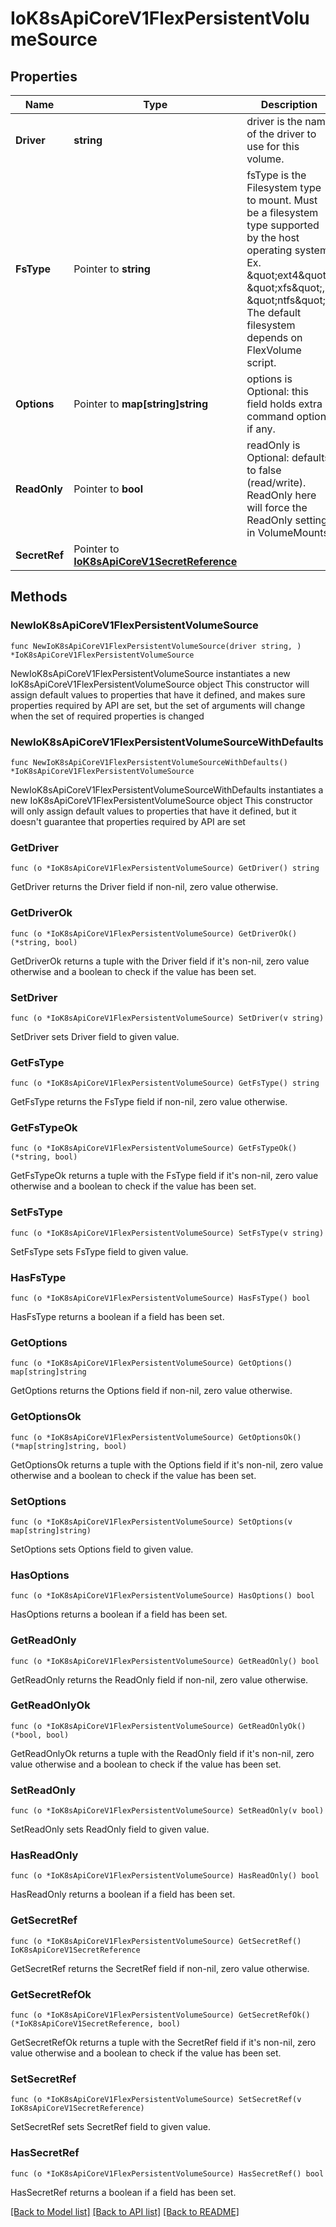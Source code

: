 # IoK8sApiCoreV1FlexPersistentVolumeSource

## Properties

Name | Type | Description | Notes
------------ | ------------- | ------------- | -------------
**Driver** | **string** | driver is the name of the driver to use for this volume. | 
**FsType** | Pointer to **string** | fsType is the Filesystem type to mount. Must be a filesystem type supported by the host operating system. Ex. \&quot;ext4\&quot;, \&quot;xfs\&quot;, \&quot;ntfs\&quot;. The default filesystem depends on FlexVolume script. | [optional] 
**Options** | Pointer to **map[string]string** | options is Optional: this field holds extra command options if any. | [optional] 
**ReadOnly** | Pointer to **bool** | readOnly is Optional: defaults to false (read/write). ReadOnly here will force the ReadOnly setting in VolumeMounts. | [optional] 
**SecretRef** | Pointer to [**IoK8sApiCoreV1SecretReference**](IoK8sApiCoreV1SecretReference.md) |  | [optional] 

## Methods

### NewIoK8sApiCoreV1FlexPersistentVolumeSource

`func NewIoK8sApiCoreV1FlexPersistentVolumeSource(driver string, ) *IoK8sApiCoreV1FlexPersistentVolumeSource`

NewIoK8sApiCoreV1FlexPersistentVolumeSource instantiates a new IoK8sApiCoreV1FlexPersistentVolumeSource object
This constructor will assign default values to properties that have it defined,
and makes sure properties required by API are set, but the set of arguments
will change when the set of required properties is changed

### NewIoK8sApiCoreV1FlexPersistentVolumeSourceWithDefaults

`func NewIoK8sApiCoreV1FlexPersistentVolumeSourceWithDefaults() *IoK8sApiCoreV1FlexPersistentVolumeSource`

NewIoK8sApiCoreV1FlexPersistentVolumeSourceWithDefaults instantiates a new IoK8sApiCoreV1FlexPersistentVolumeSource object
This constructor will only assign default values to properties that have it defined,
but it doesn't guarantee that properties required by API are set

### GetDriver

`func (o *IoK8sApiCoreV1FlexPersistentVolumeSource) GetDriver() string`

GetDriver returns the Driver field if non-nil, zero value otherwise.

### GetDriverOk

`func (o *IoK8sApiCoreV1FlexPersistentVolumeSource) GetDriverOk() (*string, bool)`

GetDriverOk returns a tuple with the Driver field if it's non-nil, zero value otherwise
and a boolean to check if the value has been set.

### SetDriver

`func (o *IoK8sApiCoreV1FlexPersistentVolumeSource) SetDriver(v string)`

SetDriver sets Driver field to given value.


### GetFsType

`func (o *IoK8sApiCoreV1FlexPersistentVolumeSource) GetFsType() string`

GetFsType returns the FsType field if non-nil, zero value otherwise.

### GetFsTypeOk

`func (o *IoK8sApiCoreV1FlexPersistentVolumeSource) GetFsTypeOk() (*string, bool)`

GetFsTypeOk returns a tuple with the FsType field if it's non-nil, zero value otherwise
and a boolean to check if the value has been set.

### SetFsType

`func (o *IoK8sApiCoreV1FlexPersistentVolumeSource) SetFsType(v string)`

SetFsType sets FsType field to given value.

### HasFsType

`func (o *IoK8sApiCoreV1FlexPersistentVolumeSource) HasFsType() bool`

HasFsType returns a boolean if a field has been set.

### GetOptions

`func (o *IoK8sApiCoreV1FlexPersistentVolumeSource) GetOptions() map[string]string`

GetOptions returns the Options field if non-nil, zero value otherwise.

### GetOptionsOk

`func (o *IoK8sApiCoreV1FlexPersistentVolumeSource) GetOptionsOk() (*map[string]string, bool)`

GetOptionsOk returns a tuple with the Options field if it's non-nil, zero value otherwise
and a boolean to check if the value has been set.

### SetOptions

`func (o *IoK8sApiCoreV1FlexPersistentVolumeSource) SetOptions(v map[string]string)`

SetOptions sets Options field to given value.

### HasOptions

`func (o *IoK8sApiCoreV1FlexPersistentVolumeSource) HasOptions() bool`

HasOptions returns a boolean if a field has been set.

### GetReadOnly

`func (o *IoK8sApiCoreV1FlexPersistentVolumeSource) GetReadOnly() bool`

GetReadOnly returns the ReadOnly field if non-nil, zero value otherwise.

### GetReadOnlyOk

`func (o *IoK8sApiCoreV1FlexPersistentVolumeSource) GetReadOnlyOk() (*bool, bool)`

GetReadOnlyOk returns a tuple with the ReadOnly field if it's non-nil, zero value otherwise
and a boolean to check if the value has been set.

### SetReadOnly

`func (o *IoK8sApiCoreV1FlexPersistentVolumeSource) SetReadOnly(v bool)`

SetReadOnly sets ReadOnly field to given value.

### HasReadOnly

`func (o *IoK8sApiCoreV1FlexPersistentVolumeSource) HasReadOnly() bool`

HasReadOnly returns a boolean if a field has been set.

### GetSecretRef

`func (o *IoK8sApiCoreV1FlexPersistentVolumeSource) GetSecretRef() IoK8sApiCoreV1SecretReference`

GetSecretRef returns the SecretRef field if non-nil, zero value otherwise.

### GetSecretRefOk

`func (o *IoK8sApiCoreV1FlexPersistentVolumeSource) GetSecretRefOk() (*IoK8sApiCoreV1SecretReference, bool)`

GetSecretRefOk returns a tuple with the SecretRef field if it's non-nil, zero value otherwise
and a boolean to check if the value has been set.

### SetSecretRef

`func (o *IoK8sApiCoreV1FlexPersistentVolumeSource) SetSecretRef(v IoK8sApiCoreV1SecretReference)`

SetSecretRef sets SecretRef field to given value.

### HasSecretRef

`func (o *IoK8sApiCoreV1FlexPersistentVolumeSource) HasSecretRef() bool`

HasSecretRef returns a boolean if a field has been set.


[[Back to Model list]](../README.md#documentation-for-models) [[Back to API list]](../README.md#documentation-for-api-endpoints) [[Back to README]](../README.md)


